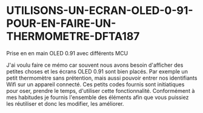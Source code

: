 # UTILISONS-UN-ECRAN-OLED-0-91-POUR-EN-FAIRE-UN-THERMOMETRE-DFTA187
Prise en en main OLED 0.91 avec différents MCU

J'ai voulu faire ce mémo car souvent nous avons besoin d'afficher des petites choses et les écrans OLED 0.91 sont bien placés.
Par exemple un petit thermomètre sans prétention, mais aussi pouvoir entrer nos identifiants Wifi sur un appareil connecté.
Ces petits codes fournis sont initiatiques pour oser, prendre le temps, d'utiliser cette fonctionnalité.
Conformément à mes habitudes je fournis l'ensemble des éléments afin que vous puissiez les réutiliser et donc les modifier, les améliorer.
